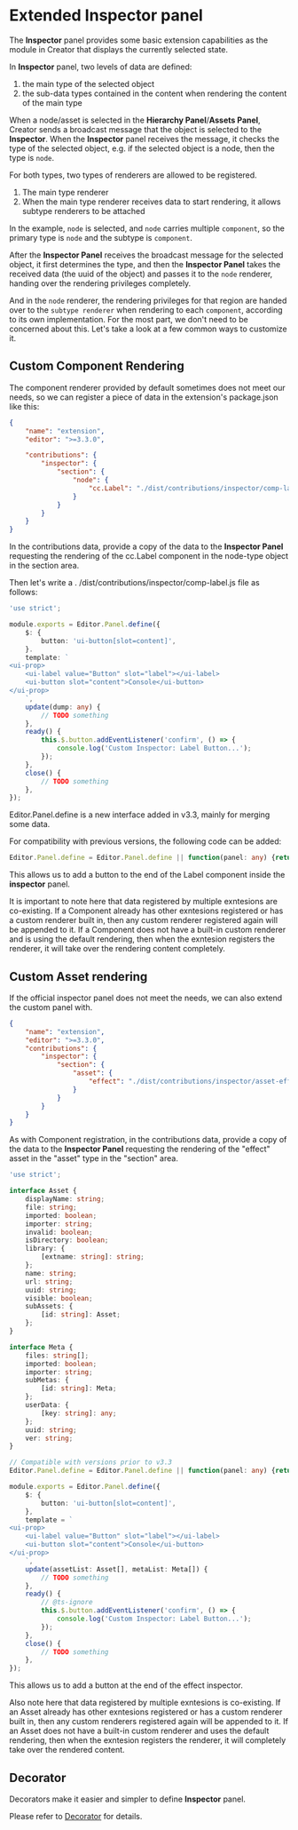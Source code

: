 # Extended Inspector panel

The **Inspector** panel provides some basic extension capabilities as the module in Creator that displays the currently selected state.

In **Inspector** panel, two levels of data are defined:

1. the main type of the selected object
2. the sub-data types contained in the content when rendering the content of the main type

When a node/asset is selected in the **Hierarchy Panel**/**Assets Panel**, Creator sends a broadcast message that the object is selected to the **Inspector**. When the **Inspector** panel receives the message, it checks the type of the selected object, e.g. if the selected object is a node, then the type is `node`.

For both types, two types of renderers are allowed to be registered.
1. The main type renderer
2. When the main type renderer receives data to start rendering, it allows subtype renderers to be attached

In the example, `node` is selected, and `node` carries multiple `component`, so the primary type is `node` and the subtype is `component`.

After the **Inspector Panel** receives the broadcast message for the selected object, it first determines the type, and then the **Inspector Panel** takes the received data (the uuid of the object) and passes it to the `node` renderer, handing over the rendering privileges completely.

And in the `node` renderer, the rendering privileges for that region are handed over to the `subtype renderer` when rendering to each `component`, according to its own implementation. For the most part, we don't need to be concerned about this. Let's take a look at a few common ways to customize it.

## Custom Component Rendering

The component renderer provided by default sometimes does not meet our needs, so we can register a piece of data in the extension's package.json like this:

```json
{
    "name": "extension",
    "editor": ">=3.3.0",

    "contributions": {
        "inspector": {
            "section": {
                "node": {
                    "cc.Label": "./dist/contributions/inspector/comp-label.js"
                }
            }
        }
    }
}
```

In the contributions data, provide a copy of the data to the **Inspector Panel** requesting the rendering of the cc.Label component in the node-type object in the section area.

Then let's write a . /dist/contributions/inspector/comp-label.js file as follows:

```typescript
'use strict';

module.exports = Editor.Panel.define({
    $: {
        button: 'ui-button[slot=content]',
    }.
    template: `
<ui-prop>
    <ui-label value="Button" slot="label"></ui-label>
    <ui-button slot="content">Console</ui-button>
</ui-prop>
    `,
    update(dump: any) {
        // TODO something
    },
    ready() {
        this.$.button.addEventListener('confirm', () => {
            console.log('Custom Inspector: Label Button...');
        });
    },
    close() {
        // TODO something
    },
});
```

Editor.Panel.define is a new interface added in v3.3, mainly for merging some data.

For compatibility with previous versions, the following code can be added:

```typescript
Editor.Panel.define = Editor.Panel.define || function(panel: any) {return panel;}
```

This allows us to add a button to the end of the Label component inside the **inspector** panel.

It is important to note here that data registered by multiple exntesions are co-existing. If a Component already has other exntesions registered or has a custom renderer built in, then any custom renderer registered again will be appended to it. If a Component does not have a built-in custom renderer and is using the default rendering, then when the exntesion registers the renderer, it will take over the rendering content completely.

## Custom Asset rendering

If the official inspector panel does not meet the needs, we can also extend the custom panel with.

```json
{
    "name": "extension",
    "editor": ">=3.3.0",
    "contributions": {
        "inspector": {
            "section": {
                "asset": {
                    "effect": "./dist/contributions/inspector/asset-effect.js"
                }
            }
        }
    }
}
```

As with Component registration, in the contributions data, provide a copy of the data to the **Inspector Panel** requesting the rendering of the "effect" asset in the "asset" type in the "section" area.

```typescript
'use strict';

interface Asset {
    displayName: string;
    file: string;
    imported: boolean;
    importer: string;
    invalid: boolean;
    isDirectory: boolean;
    library: {
        [extname: string]: string;
    };
    name: string;
    url: string;
    uuid: string;
    visible: boolean;
    subAssets: {
        [id: string]: Asset;
    };
}

interface Meta {
    files: string[];
    imported: boolean;
    importer: string;
    subMetas: {
        [id: string]: Meta;
    };
    userData: {
        [key: string]: any;
    };
    uuid: string;
    ver: string;
}

// Compatible with versions prior to v3.3
Editor.Panel.define = Editor.Panel.define || function(panel: any) {return panel;}

module.exports = Editor.Panel.define({
    $: {
        button: 'ui-button[slot=content]',
    },
    template = `
<ui-prop>
    <ui-label value="Button" slot="label"></ui-label>
    <ui-button slot="content">Console</ui-button>
</ui-prop>
    `,
    update(assetList: Asset[], metaList: Meta[]) {
        // TODO something
    },
    ready() {
        // @ts-ignore
        this.$.button.addEventListener('confirm', () => {
            console.log('Custom Inspector: Label Button...');
        });
    },
    close() {
        // TODO something
    },
});
```

This allows us to add a button at the end of the effect inspector.

Also note here that data registered by multiple exntesions is co-existing. If an Asset already has other exntesions registered or has a custom renderer built in, then any custom renderers registered again will be appended to it. If an Asset does not have a built-in custom renderer and uses the default rendering, then when the exntesion registers the renderer, it will completely take over the rendered content.

## Decorator

Decorators make it easier and simpler to define **Inspector** panel.

Please refer to [Decorator](../../scripting/decorator.md) for details.
